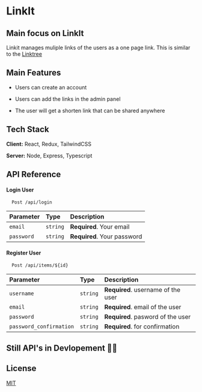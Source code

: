 # LinkIt

## Main focus on LinkIt

Linkit manages muliple links of the users as a one page link. This is similar to the
[Linktree](https://linktr.ee)

## Main Features

-   Users can create an account

-   Users can add the links in the admin panel

-   The user will get a shorten link that can be shared anywhere

## Tech Stack

**Client:** React, Redux, TailwindCSS

**Server:** Node, Express, Typescript

## API Reference

#### Login User

```http
  Post /api/login
```

| Parameter  | Type     | Description                 |
| :--------- | :------- | :-------------------------- |
| `email`    | `string` | **Required**. Your email    |
| `password` | `string` | **Required**. Your password |

#### Register User

```http
  Post /api/items/${id}
```

| Parameter               | Type     | Description                        |
| :---------------------- | :------- | :--------------------------------- |
| `username`              | `string` | **Required**. username of the user |
| `email`                 | `string` | **Required**. email of the user    |
| `password`              | `string` | **Required**. pasword of the user  |
| `password_confirmation` | `string` | **Required**. for confirmation     |

## Still API's in Devlopement 🧑‍💻

## License

[MIT](https://choosealicense.com/licenses/mit/)
